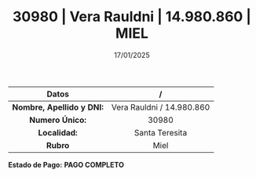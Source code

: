 ﻿---
title: 30980 | Vera Rauldni | 14.980.860 | MIEL
date: 17/01/2025
draft: false
tags: ['santa-teresita', 'titular', 'miel']
---

|          **Datos**          |  /  |
|:---------------------------:|:---:|
| **Nombre, Apellido y DNI:** | Vera Rauldni / 14.980.860 |
|      **Numero Único:**      | 30980 |
|        **Localidad:**       | Santa Teresita |
|          **Rubro**          | Miel |

**Estado de Pago:** **PAGO COMPLETO**
